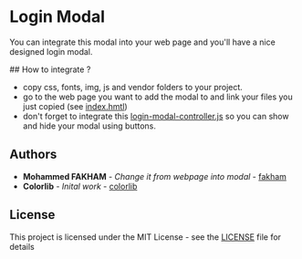 # Login Modal

You can integrate this modal into your web page and you'll have a nice designed login modal.

## How to integrate ?

- copy css, fonts, img, js and vendor folders to your project.
- go to the web page you want to add the modal to and link your files you just copied (see [index.hmtl](https://github.com/fakham/login-modal/index.html))
- don't forget to integrate this [login-modal-controller.js](https://github.com/fakham/login-modal/js/login-modal-controller.js) so you can show and hide your modal using buttons.

## Authors

- **Mohammed FAKHAM** - _Change it from webpage into modal_ - [fakham](https://github.com/fakham)
- **Colorlib** - _Inital work_ - [colorlib](https://colorlib.com/)

## License

This project is licensed under the MIT License - see the [LICENSE](LICENSE) file for details
